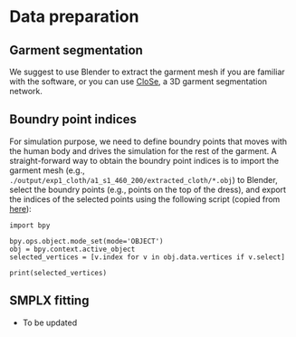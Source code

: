 # Data preparation

## Garment segmentation
We suggest to use Blender to extract the garment mesh if you are familiar with the software, 
or you can use [CloSe](https://virtualhumans.mpi-inf.mpg.de/close3dv24/), 
a 3D garment segmentation network.
## Boundry point indices
For simulation purpose, we need to define boundry points that moves with the human body and drives the simulation for the rest of the garment. 
A straight-forward way to obtain the boundry point indices is to import the garment mesh (e.g., `./output/exp1_cloth/a1_s1_460_200/extracted_cloth/*.obj`) to Blender, 
select the boundry points (e.g., points on the top of the dress), and export the indices of the selected points using the following script (copied from [here](https://github.com/V-Sekai/TOOL_cloth_dynamics?tab=readme-ov-file#blender-addon-for-selecting-vertex-indexes)):

```
import bpy

bpy.ops.object.mode_set(mode='OBJECT')
obj = bpy.context.active_object
selected_vertices = [v.index for v in obj.data.vertices if v.select]

print(selected_vertices)
```

## SMPLX fitting
* To be updated